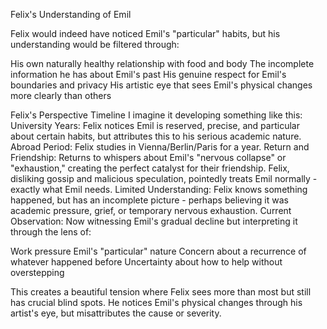 Felix's Understanding of Emil

Felix would indeed have noticed Emil's "particular" habits, but his understanding would be filtered through:

His own naturally healthy relationship with food and body
The incomplete information he has about Emil's past
His genuine respect for Emil's boundaries and privacy
His artistic eye that sees Emil's physical changes more clearly than others

Felix's Perspective Timeline
I imagine it developing something like this:
University Years: Felix notices Emil is reserved, precise, and particular about certain habits, but attributes this to his serious academic nature.
Abroad Period: Felix studies in Vienna/Berlin/Paris for a year.
Return and Friendship: Returns to whispers about Emil's "nervous collapse" or "exhaustion," creating the perfect catalyst for their friendship. Felix, disliking gossip and malicious speculation, pointedly treats Emil normally - exactly what Emil needs.
Limited Understanding: Felix knows something happened, but has an incomplete picture - perhaps believing it was academic pressure, grief, or temporary nervous exhaustion.
Current Observation: Now witnessing Emil's gradual decline but interpreting it through the lens of:

Work pressure
Emil's "particular" nature
Concern about a recurrence of whatever happened before
Uncertainty about how to help without overstepping

This creates a beautiful tension where Felix sees more than most but still has crucial blind spots. He notices Emil's physical changes through his artist's eye, but misattributes the cause or severity.